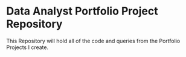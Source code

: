 # Data Analyst Portfolio Project Repository

This Repository will hold all of the code and queries from the Portfolio Projects I create.


